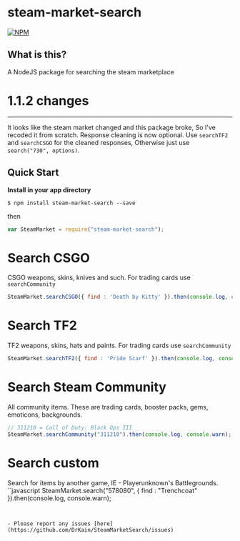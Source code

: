 steam-market-search
============

[![NPM](https://nodei.co/npm/steam-market-search.png?downloads=true)](https://nodei.co/npm/steam-market-search/)

**What is this?**  
------------
A NodeJS package for searching the steam marketplace

# 1.1.2 changes
------------
It looks like the steam market changed and this package broke, So I've recoded it from scratch. Response cleaning is now optional. Use `searchTF2` and `searchCSGO` for the cleaned responses, Otherwise just use `search("730", options)`.

Quick Start
--------------

**Install in your app directory**

```shell
$ npm install steam-market-search --save
```
then
```javascript
var SteamMarket = require("steam-market-search");
```

# Search CSGO
CSGO weapons, skins, knives and such. For trading cards use `searchCommunity`
```javascript
SteamMarket.searchCSGO({ find : 'Death by Kitty' }).then(console.log, console.warn);
```

# Search TF2
TF2 weapons, skins, hats and paints. For trading cards use `searchCommunity`
```javascript
SteamMarket.searchTF2({ find : 'Pride Scarf' }).then(console.log, console.warn);
```

# Search Steam Community
All community items. These are trading cards, booster packs, gems, emoticons, backgrounds.
```javascript
// 311210 = Call of Duty: Black Ops III
SteamMarket.searchCommunity("311210").then(console.log, console.warn);
```

# Search custom
Search for items by another game, IE - Playerunknown's Battlegrounds.
``javascript
SteamMarket.search("578080", { find : "Trenchcoat" }).then(console.log, console.warn);
```


- Please report any issues [here](https://github.com/DrKain/SteamMarketSearch/issues)